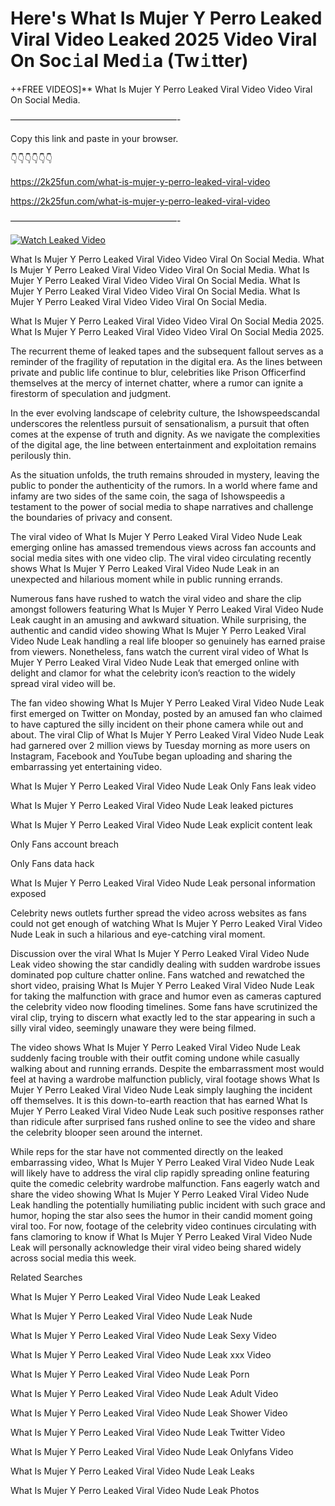 # Here's What Is Mujer Y Perro Leaked Viral Video Leaked 2025 Video Viral On Soc𝚒al Med𝚒a (Tw𝚒tter)

++FREE VIDEOS]** What Is Mujer Y Perro Leaked Viral Video Video Viral On Social Media.

———————————————————-

Copy this link and paste in your browser.

👇👇👇👇👇👇

https://2k25fun.com/what-is-mujer-y-perro-leaked-viral-video

https://2k25fun.com/what-is-mujer-y-perro-leaked-viral-video

———————————————————-

[![Watch Leaked Video](https://miro.medium.com/v2/resize:fit:828/format:webp/1*cilzJN44JGOrTw9NJCrNHA.gif "Watch Leaked Video")](https://2k25fun.com/what-is-mujer-y-perro-leaked-viral-video)

What Is Mujer Y Perro Leaked Viral Video Video Viral On Social Media. What Is Mujer Y Perro Leaked Viral Video Video Viral On Social Media. What Is Mujer Y Perro Leaked Viral Video Video Viral On Social Media. What Is Mujer Y Perro Leaked Viral Video Video Viral On Social Media. What Is Mujer Y Perro Leaked Viral Video Video Viral On Social Media.

What Is Mujer Y Perro Leaked Viral Video Video Viral On Social Media 2025. What Is Mujer Y Perro Leaked Viral Video Video Viral On Social Media 2025.

The recurrent theme of leaked tapes and the subsequent fallout serves as a reminder of the fragility of reputation in the digital era. As the lines between private and public life continue to blur, celebrities like Prison Officerfind themselves at the mercy of internet chatter, where a rumor can ignite a firestorm of speculation and judgment.

In the ever evolving landscape of celebrity culture, the Ishowspeedscandal underscores the relentless pursuit of sensationalism, a pursuit that often comes at the expense of truth and dignity. As we navigate the complexities of the digital age, the line between entertainment and exploitation remains perilously thin.

As the situation unfolds, the truth remains shrouded in mystery, leaving the public to ponder the authenticity of the rumors. In a world where fame and infamy are two sides of the same coin, the saga of Ishowspeedis a testament to the power of social media to shape narratives and challenge the boundaries of privacy and consent.

The viral video of What Is Mujer Y Perro Leaked Viral Video Nude Leak emerging online has amassed tremendous views across fan accounts and social media sites with one video clip. The viral video circulating recently shows What Is Mujer Y Perro Leaked Viral Video Nude Leak in an unexpected and hilarious moment while in public running errands.

Numerous fans have rushed to watch the viral video and share the clip amongst followers featuring What Is Mujer Y Perro Leaked Viral Video Nude Leak caught in an amusing and awkward situation. While surprising, the authentic and candid video showing What Is Mujer Y Perro Leaked Viral Video Nude Leak handling a real life blooper so genuinely has earned praise from viewers. Nonetheless, fans watch the current viral video of What Is Mujer Y Perro Leaked Viral Video Nude Leak that emerged online with delight and clamor for what the celebrity icon’s reaction to the widely spread viral video will be.

The fan video showing What Is Mujer Y Perro Leaked Viral Video Nude Leak first emerged on Twitter on Monday, posted by an amused fan who claimed to have captured the silly incident on their phone camera while out and about. The viral Clip of What Is Mujer Y Perro Leaked Viral Video Nude Leak had garnered over 2 million views by Tuesday morning as more users on Instagram, Facebook and YouTube began uploading and sharing the embarrassing yet entertaining video.

What Is Mujer Y Perro Leaked Viral Video Nude Leak Only Fans leak video

What Is Mujer Y Perro Leaked Viral Video Nude Leak leaked pictures

What Is Mujer Y Perro Leaked Viral Video Nude Leak explicit content leak

Only Fans account breach

Only Fans data hack

What Is Mujer Y Perro Leaked Viral Video Nude Leak personal information exposed

Celebrity news outlets further spread the video across websites as fans could not get enough of watching What Is Mujer Y Perro Leaked Viral Video Nude Leak in such a hilarious and eye-catching viral moment.

Discussion over the viral What Is Mujer Y Perro Leaked Viral Video Nude Leak video showing the star candidly dealing with sudden wardrobe issues dominated pop culture chatter online. Fans watched and rewatched the short video, praising What Is Mujer Y Perro Leaked Viral Video Nude Leak for taking the malfunction with grace and humor even as cameras captured the celebrity video now flooding timelines. Some fans have scrutinized the viral clip, trying to discern what exactly led to the star appearing in such a silly viral video, seemingly unaware they were being filmed.

The video shows What Is Mujer Y Perro Leaked Viral Video Nude Leak suddenly facing trouble with their outfit coming undone while casually walking about and running errands. Despite the embarrassment most would feel at having a wardrobe malfunction publicly, viral footage shows What Is Mujer Y Perro Leaked Viral Video Nude Leak simply laughing the incident off themselves. It is this down-to-earth reaction that has earned What Is Mujer Y Perro Leaked Viral Video Nude Leak such positive responses rather than ridicule after surprised fans rushed online to see the video and share the celebrity blooper seen around the internet.

While reps for the star have not commented directly on the leaked embarrassing video, What Is Mujer Y Perro Leaked Viral Video Nude Leak will likely have to address the viral clip rapidly spreading online featuring quite the comedic celebrity wardrobe malfunction. Fans eagerly watch and share the video showing What Is Mujer Y Perro Leaked Viral Video Nude Leak handling the potentially humiliating public incident with such grace and humor, hoping the star also sees the humor in their candid moment going viral too. For now, footage of the celebrity video continues circulating with fans clamoring to know if What Is Mujer Y Perro Leaked Viral Video Nude Leak will personally acknowledge their viral video being shared widely across social media this week.

Related Searches

What Is Mujer Y Perro Leaked Viral Video Nude Leak Leaked

What Is Mujer Y Perro Leaked Viral Video Nude Leak Nude

What Is Mujer Y Perro Leaked Viral Video Nude Leak Sexy Video

What Is Mujer Y Perro Leaked Viral Video Nude Leak xxx Video

What Is Mujer Y Perro Leaked Viral Video Nude Leak Porn

What Is Mujer Y Perro Leaked Viral Video Nude Leak Adult Video

What Is Mujer Y Perro Leaked Viral Video Nude Leak Shower Video

What Is Mujer Y Perro Leaked Viral Video Nude Leak Twitter Video

What Is Mujer Y Perro Leaked Viral Video Nude Leak Onlyfans Video

What Is Mujer Y Perro Leaked Viral Video Nude Leak Leaks

What Is Mujer Y Perro Leaked Viral Video Nude Leak Photos